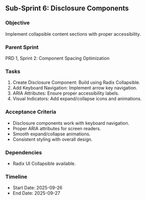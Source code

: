 ## Sub-Sprint 6: Disclosure Components

### Objective
Implement collapsible content sections with proper accessibility.

### Parent Sprint
PRD 1, Sprint 2: Component Spacing Optimization

### Tasks
1. Create Disclosure Component: Build using Radix Collapsible.
2. Add Keyboard Navigation: Implement arrow key navigation.
3. ARIA Attributes: Ensure proper accessibility labels.
4. Visual Indicators: Add expand/collapse icons and animations.

### Acceptance Criteria
- Disclosure components work with keyboard navigation.
- Proper ARIA attributes for screen readers.
- Smooth expand/collapse animations.
- Consistent styling with overall design.

### Dependencies
- Radix UI Collapsible available.

### Timeline
- Start Date: 2025-09-26
- End Date: 2025-09-27

